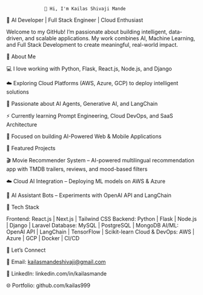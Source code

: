                  👋 Hi, I'm Kailas Shivaji Mande

🎯 AI Developer | Full Stack Engineer | Cloud Enthusiast

Welcome to my GitHub! I’m passionate about building intelligent, data-driven, and scalable applications. My work combines AI, Machine Learning, and Full Stack Development to create meaningful, real-world impact.

🌟 About Me

💻 I love working with Python, Flask, React.js, Node.js, and Django

☁️ Exploring Cloud Platforms (AWS, Azure, GCP) to deploy intelligent solutions

🤖 Passionate about AI Agents, Generative AI, and LangChain

⚡ Currently learning Prompt Engineering, Cloud DevOps, and SaaS Architecture

🧩 Focused on building AI-Powered Web & Mobile Applications

🚀 Featured Projects

🎬 Movie Recommender System – AI-powered multilingual recommendation app with TMDB trailers, reviews, and mood-based filters

☁️ Cloud AI Integration – Deploying ML models on AWS & Azure

🤖 AI Assistant Bots – Experiments with OpenAI API and LangChain

🧠 Tech Stack

Frontend: React.js | Next.js | Tailwind CSS
Backend: Python | Flask | Node.js | Django | Laravel
Database: MySQL | PostgreSQL | MongoDB
AI/ML: OpenAI API | LangChain | TensorFlow | Scikit-learn
Cloud & DevOps: AWS | Azure | GCP | Docker | CI/CD

💬 Let’s Connect

📧 Email: kailasmandeshivaji@gmail.com

💼 LinkedIn: linkedin.com/in/kailasmande

🌐 Portfolio: github.com/kailas999
